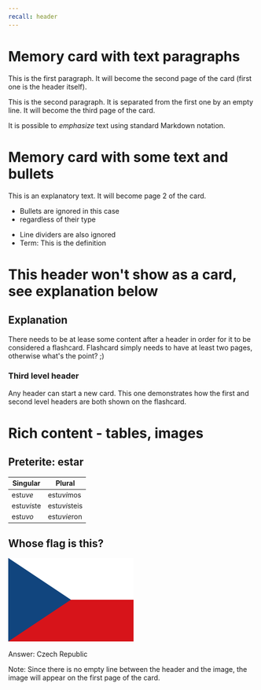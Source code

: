 ```yaml
---
recall: header
---
```


# Memory card with text paragraphs

This is the first paragraph. It will become the second page of the card
(first one is the header itself).

This is the second paragraph. It is separated from the first one by an empty line.
It will become the third page of the card.

It is possible to *emphasize* text using standard Markdown notation.

# Memory card with some text and bullets

This is an explanatory text. It will become page 2 of the card.

- Bullets are ignored in this case
- regardless of their type

* Line dividers are also ignored
* Term: This is the definition

# This header won't show as a card, see explanation below

## Explanation

There needs to be at lease some content after a header in order for it
to be considered a flashcard. Flashcard simply needs to have at least
two pages, otherwise what's the point? ;)

### Third level header

Any header can start a new card. This one demonstrates how
the first and second level headers are both shown on the flashcard.

# Rich content - tables, images

## Preterite: estar

|Singular|Plural|
|-|-|
|est*uve* |est*uvi*mos|+
|est*uvi*ste |est*uvi*steis|
|est*uvo* |est*uvie*ron|

## Whose flag is this?
![Flag](media/cz_flag.png)

Answer: Czech Republic

Note: Since there is no empty line between the header and the image, the image will appear on the first page of the card.